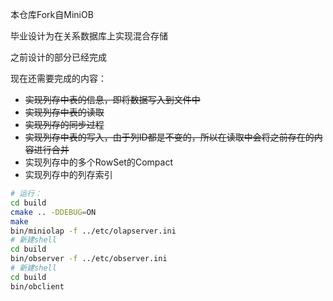 本仓库Fork自MiniOB

毕业设计为在关系数据库上实现混合存储

之前设计的部分已经完成

现在还需要完成的内容：
- ~~实现列存中表的信息，即将数据写入到文件中~~
- ~~实现列存中表的读取~~
- ~~实现列存的同步过程~~
- ~~实现列存中表的写入，由于列ID都是不变的，所以在读取中会将之前存在的内容进行合并~~
- 实现列存中的多个RowSet的Compact
- 实现列存中的列存索引

```bash
# 运行：
cd build
cmake .. -DDEBUG=ON
make
bin/miniolap -f ../etc/olapserver.ini
# 新建shell
cd build
bin/observer -f ../etc/observer.ini
# 新建shell
cd build
bin/obclient
```

